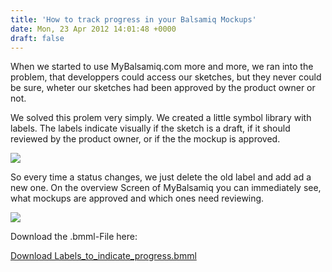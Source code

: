 ```yaml
---
title: 'How to track progress in your Balsamiq Mockups'
date: Mon, 23 Apr 2012 14:01:48 +0000
draft: false
---
```


When we started to use MyBalsamiq.com more and more, we ran into the problem, that developpers could access our sketches, but they never could be sure, wheter our sketches had been approved by the product owner or not.  
  
We solved this prolem very simply. We created a little symbol library with labels. The labels indicate visually if the sketch is a draft, if it should reviewed by the product owner, or if the the mockup is approved.

![](https://phaven-prod.s3.amazonaws.com/files/image_part/asset/697784/HlrESuAkCwCOw2xcKHNpO6eX310/Labels_to_indicate_progress.png)

So every time a status changes, we just delete the old label and add ad a new one. On the overview Screen of MyBalsamiq you can immediately see, what mockups are approved and which ones need reviewing.

![](https://phaven-prod.s3.amazonaws.com/files/image_part/asset/697785/UloB8gtSiGq0RcEEswai-xF9BuM/Example.png)

Download the .bmml-File here:

[Download Labels\_to\_indicate\_progress.bmml](https://phaven-prod.s3.amazonaws.com/files/unknown_part/asset/697787/ajhtDLwduayF5AzNIgYeyzxvRyA/Labels_to_indicate_progress.bmml)